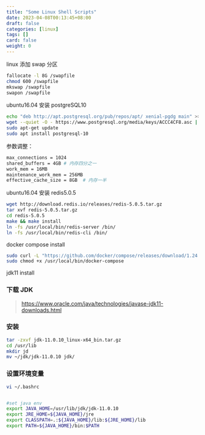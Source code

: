 ```yaml
---
title: "Some Linux Shell Scripts"
date: 2023-04-08T00:13:45+08:00
draft: false
categories: [linux]
tags: []
card: false
weight: 0
---
```


linux 添加 swap 分区

```bash
fallocate -l 8G /swapfile
chmod 600 /swapfile
mkswap /swapfile
swapon /swapfile
```

ubuntu16.04 安装 postgreSQL10

```bash
echo "deb http://apt.postgresql.org/pub/repos/apt/ xenial-pgdg main" >> /etc/apt/sources.list.d/dgpg.list
wget --quiet -O - https://www.postgresql.org/media/keys/ACCC4CF8.asc | sudo apt-key add -
sudo apt-get update
sudo apt install postgresql-10
```

参数调整：

```bash
max_connections = 1024
shared_buffers = 4GB # 内存四分之一
work_mem = 16MB
maintenance_work_mem = 256MB
effective_cache_size = 8GB  # 内存一半

```

ubuntu16.04 安装 redis5.0.5

```bash
wget http://download.redis.io/releases/redis-5.0.5.tar.gz
tar xvf redis-5.0.5.tar.gz
cd redis-5.0.5
make && make install
ln -fs /usr/local/bin/redis-server /bin/
ln -fs /usr/local/bin/redis-cli /bin/
```

docker compose install

```bash
sudo curl -L "https://github.com/docker/compose/releases/download/1.24.1/docker-compose-$(uname -s)-$(uname -m)" -o /usr/local/bin/docker-compose
sudo chmod +x /usr/local/bin/docker-compose
```

jdk11 install

### 下载 JDK

> https://www.oracle.com/java/technologies/javase-jdk11-downloads.html

### 安装

```bash
tar -zxvf jdk-11.0.10_linux-x64_bin.tar.gz
cd /usr/lib
mkdir jd
mv ~/jdk/jdk-11.0.10 jdk/
```

### 设置环境变量

```bash
vi ~/.bashrc
```

```bash

#set java env
export JAVA_HOME=/usr/lib/jdk/jdk-11.0.10
export JRE_HOME=${JAVA_HOME}/jre
export CLASSPATH=.:${JAVA_HOME}/lib:${JRE_HOME}/lib
export PATH=${JAVA_HOME}/bin:$PATH
```
